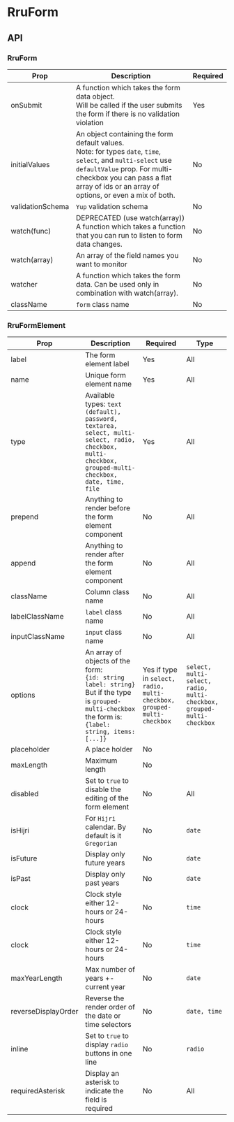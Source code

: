 
# RruForm

## API

### RruForm

| Prop | Description | Required |
|-|-|-|
| onSubmit | A function which takes the form data object.<br>Will be called if the user submits the form if there is no validation violation | Yes |
| initialValues | An object containing the form default values.<br>Note: for types `date`, `time`, `select`, and `multi-select` use `defaultValue` prop. For multi-checkbox you can pass a flat array of ids or an array of options, or even a mix of both.  | No |
| validationSchema | `Yup` validation schema | No |
| watch(func) | DEPRECATED (use watch(array)) A function which takes a function that you can run to listen to form data changes. | No |
| watch(array) | An array of the field names you want to monitor | No |
| watcher | A function which takes the form data. Can be used only in combination with watch(array). | No |
| className | `form` class name | No |

### RruFormElement

| Prop | Description | Required | Type
|-|-|-|-|
| label | The form element label | Yes | All |
| name | Unique form element name | Yes | All |
| type | Available types: `text (default), password, textarea, select, multi-select, radio, checkbox, multi-checkbox, grouped-multi-checkbox, date, time, file` | Yes | All |
| prepend | Anything to render before the form element component | No | All |
| append | Anything to render after the form element component | No | All |
| className | Column class name | No | All |
| labelClassName | `label` class name | No | All |
| inputClassName | `input` class name | No | All |
| options | An array of objects of the form:<br>`{id: string label: string}`<br>But if the type is `grouped-multi-checkbox` the form is:<br>`{label: string, items: [...]}`| Yes if type in `select, radio, multi-checkbox, grouped-multi-checkbox` | `select, multi-select, radio, multi-checkbox, grouped-multi-checkbox` |
| placeholder | A place holder | No |  |
| maxLength | Maximum length | No |  |
| disabled | Set to `true` to disable the editing of the form element | No | All |
| isHijri | For `Hijri` calendar. By default is it `Gregorian` | No | `date` |
| isFuture | Display only future years | No | `date` |
| isPast | Display only past years | No | `date` |
| clock | Clock style either 12-hours or 24-hours | No | `time` |
| clock | Clock style either 12-hours or 24-hours | No | `time` |
| maxYearLength | Max number of years +- current year | No | `date` |
| reverseDisplayOrder | Reverse the render order of the date or time selectors | No | `date, time` |
| inline | Set to `true` to display `radio` buttons in one line | No | `radio` |
| requiredAsterisk | Display an asterisk to indicate the field is required | No | All |

